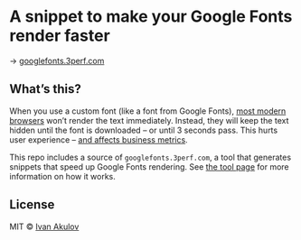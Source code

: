 # A snippet to make your Google Fonts render faster

→ [googlefonts.3perf.com](https://googlefonts.3perf.com)

## What’s this?

When you use a custom font (like a font from Google Fonts),
[most modern browsers](https://developers.google.com/web/updates/2016/02/font-display#differences_in_font_rendering_today)
won’t render the text immediately. Instead, they will keep the text
hidden until the font is downloaded – or until 3 seconds pass. This hurts user experience –
[and affects business metrics](https://3perf.com/talks/web-perf-101/#perf-importance-header).

This repo includes a source of `googlefonts.3perf.com`, a tool that generates snippets that speed up Google Fonts rendering. See [the tool page](https://googlefonts.3perf.com) for more information on how it works.

## License

MIT © [Ivan Akulov](https://iamakulov.com)

